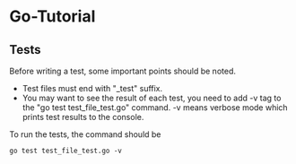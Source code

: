 # Go-Tutorial

## Tests

Before writing a test, some important points should be noted. <br/>
* Test files must end with "_test" suffix. <br/>
* You may want to see the result of each test, you need to add -v tag to the "go test test_file_test.go" command. -v means verbose mode which prints test results to the console.

To run the tests, the command should be <br/>
````
go test test_file_test.go -v
````